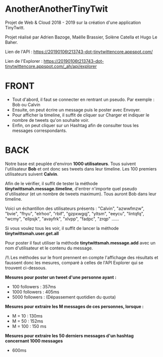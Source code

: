 # AnotherAnotherTinyTwit

Projet de Web & Cloud 2018 - 2019 sur la création d'une application TinyTwitt.

Projet réalisé par Adrien Bazoge, Maëlle Brassier, Solène Catella et Hugo Le Baher.

Lien de l'API : https://20190106t213743-dot-tinytwittencore.appspot.com/

Lien de l'Explorer : https://20190106t213743-dot-tinytwittencore.appspot.com/_ah/api/explorer

# FRONT 

* Tout d'abord, il faut se connecter en rentrant un pseudo. Par exemple : Bob ou Calvin 
* Ensuite, on peut écrire un message puis le poster avec Envoyer.
* Pour afficher la timeline, il suffit de cliquer sur Charger et indiquer le nombre de tweets qu'on souhaite voir.
* Enfin, on peut cliquer sur un Hashtag afin de consulter tous les messages correspondants.

# BACK 

Notre base est peuplée d'environ **1000 utilisateurs**. 
Tous suivent l'utilisateur **Bob** et ont donc ses tweets dans leur timeline.
Les 100 premiers utilisateurs suivent **Calvin**.

Afin de le vérifier, il suffit de tester la méthode **tinytwittsmah.message.timeline**, 
d'entrer n'importe quel pseudo d'utilisateur (et un nombre de tweets maximum). Tous auront
Bob dans leur timeline. 

Voici un échantillon des utilisateurs présents : "Calvin", "azwwfmzw", "bvie", "fhyu", "elrhoo", "rbif", "gzpxwgqj", "yltsm", "eeycu", "lintqfq", "wcmy", "ellpsjk", "avayfrk", "xlvpp", "fadpc", "zrqp" ......

Si vous voulez tous les voir, il suffit de lancer la méthode **tinytwittsmah.user.get.all**

Pour poster il faut utiliser la méthode **tinytwittsmah.message.add** avec un nom d'utilisateur et le contenu du message.

/!\ Les méthodes sur le front prennent en compte l'affichage des résultats et faussent donc les mesures, comparé à celles de l'API Explorer qui se trouvent ci-dessous. 

**Mesures pour poster un tweet d'une personne ayant :**
* 100 followers : 357ms
* 1000 followers : 405ms
* 5000 followers : (Dépassement quotidien du quota)

**Mesures pour extraire les M messages de ces personnes, lorsque :**
* M = 10 : 130ms 
* M = 50 : 152ms
* M = 100 : 150 ms

**Mesures pour extraire les 50 derniers messages d'un hashtag concernant 1000 messages**
* 600ms 
